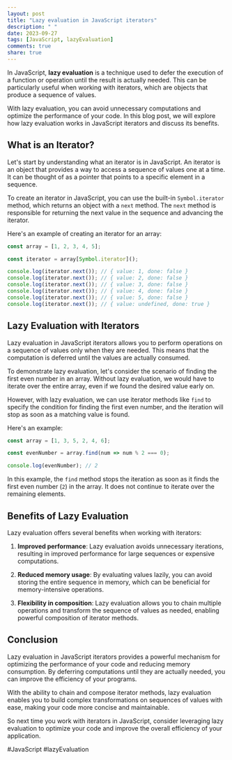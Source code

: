 ```yaml
---
layout: post
title: "Lazy evaluation in JavaScript iterators"
description: " "
date: 2023-09-27
tags: [JavaScript, lazyEvaluation]
comments: true
share: true
---
```


In JavaScript, **lazy evaluation** is a technique used to defer the execution of a function or operation until the result is actually needed. This can be particularly useful when working with iterators, which are objects that produce a sequence of values.

With lazy evaluation, you can avoid unnecessary computations and optimize the performance of your code. In this blog post, we will explore how lazy evaluation works in JavaScript iterators and discuss its benefits.

## What is an Iterator?

Let's start by understanding what an iterator is in JavaScript. An iterator is an object that provides a way to access a sequence of values one at a time. It can be thought of as a pointer that points to a specific element in a sequence.

To create an iterator in JavaScript, you can use the built-in `Symbol.iterator` method, which returns an object with a `next` method. The `next` method is responsible for returning the next value in the sequence and advancing the iterator.

Here's an example of creating an iterator for an array:

```javascript
const array = [1, 2, 3, 4, 5];

const iterator = array[Symbol.iterator]();

console.log(iterator.next()); // { value: 1, done: false }
console.log(iterator.next()); // { value: 2, done: false }
console.log(iterator.next()); // { value: 3, done: false }
console.log(iterator.next()); // { value: 4, done: false }
console.log(iterator.next()); // { value: 5, done: false }
console.log(iterator.next()); // { value: undefined, done: true }
```

## Lazy Evaluation with Iterators

Lazy evaluation in JavaScript iterators allows you to perform operations on a sequence of values only when they are needed. This means that the computation is deferred until the values are actually consumed.

To demonstrate lazy evaluation, let's consider the scenario of finding the first even number in an array. Without lazy evaluation, we would have to iterate over the entire array, even if we found the desired value early on.

However, with lazy evaluation, we can use iterator methods like `find` to specify the condition for finding the first even number, and the iteration will stop as soon as a matching value is found.

Here's an example:

```javascript
const array = [1, 3, 5, 2, 4, 6];

const evenNumber = array.find(num => num % 2 === 0);

console.log(evenNumber); // 2
```

In this example, the `find` method stops the iteration as soon as it finds the first even number (`2`) in the array. It does not continue to iterate over the remaining elements.

## Benefits of Lazy Evaluation

Lazy evaluation offers several benefits when working with iterators:

1. **Improved performance**: Lazy evaluation avoids unnecessary iterations, resulting in improved performance for large sequences or expensive computations.

2. **Reduced memory usage**: By evaluating values lazily, you can avoid storing the entire sequence in memory, which can be beneficial for memory-intensive operations.

3. **Flexibility in composition**: Lazy evaluation allows you to chain multiple operations and transform the sequence of values as needed, enabling powerful composition of iterator methods.

## Conclusion

Lazy evaluation in JavaScript iterators provides a powerful mechanism for optimizing the performance of your code and reducing memory consumption. By deferring computations until they are actually needed, you can improve the efficiency of your programs.

With the ability to chain and compose iterator methods, lazy evaluation enables you to build complex transformations on sequences of values with ease, making your code more concise and maintainable.

So next time you work with iterators in JavaScript, consider leveraging lazy evaluation to optimize your code and improve the overall efficiency of your application.

#JavaScript #lazyEvaluation